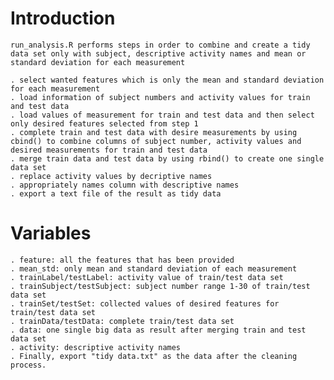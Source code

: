 # Introduction
	run_analysis.R performs steps in order to combine and create a tidy data set only with subject, descriptive activity names and mean or standard deviation for each measurement
	
	. select wanted features which is only the mean and standard deviation for each measurement
	. load information of subject numbers and activity values for train and test data
	. load values of measurement for train and test data and then select only desired features selected from step 1
	. complete train and test data with desire measurements by using cbind() to combine columns of subject number, activity values and desired measurements for train and test data
	. merge train data and test data by using rbind() to create one single data set
	. replace activity values by decriptive names
	. appropriately names column with descriptive names
	. export a text file of the result as tidy data

# Variables
	. feature: all the features that has been provided
	. mean_std: only mean and standard deviation of each measurement
	. trainLabel/testLabel: activity value of train/test data set
	. trainSubject/testSubject: subject number range 1-30 of train/test data set
	. trainSet/testSet: collected values of desired features for train/test data set
	. trainData/testData: complete train/test data set
	. data: one single big data as result after merging train and test data set
	. activity: descriptive activity names
	. Finally, export "tidy data.txt" as the data after the cleaning process.
